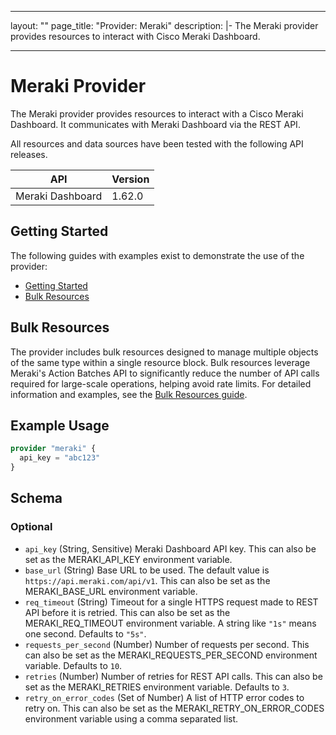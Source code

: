 
---
layout: ""
page_title: "Provider: Meraki"
description: |-
  The Meraki provider provides resources to interact with Cisco Meraki Dashboard.

---

# Meraki Provider

The Meraki provider provides resources to interact with a Cisco Meraki Dashboard. It communicates with Meraki Dashboard via the REST API.

All resources and data sources have been tested with the following API releases.

| API | Version |
| ---------------- | ------- |
| Meraki Dashboard | 1.62.0  |

## Getting Started

The following guides with examples exist to demonstrate the use of the provider:

- [Getting Started](https://registry.terraform.io/providers/CiscoDevNet/meraki/latest/docs/guides/getting_started)
- [Bulk Resources](https://registry.terraform.io/providers/CiscoDevNet/meraki/latest/docs/guides/bulk_resources)

## Bulk Resources

The provider includes bulk resources designed to manage multiple objects of the same type within a single resource block. Bulk resources leverage Meraki's Action Batches API to significantly reduce the number of API calls required for large-scale operations, helping avoid rate limits. For detailed information and examples, see the [Bulk Resources guide](https://registry.terraform.io/providers/CiscoDevNet/meraki/latest/docs/guides/bulk_resources).

## Example Usage

```terraform
provider "meraki" {
  api_key = "abc123"
}
```

<!-- schema generated by tfplugindocs -->
## Schema

### Optional

- `api_key` (String, Sensitive) Meraki Dashboard API key. This can also be set as the MERAKI_API_KEY environment variable.
- `base_url` (String) Base URL to be used. The default value is `https://api.meraki.com/api/v1`. This can also be set as the MERAKI_BASE_URL environment variable.
- `req_timeout` (String) Timeout for a single HTTPS request made to REST API before it is retried. This can also be set as the MERAKI_REQ_TIMEOUT environment variable. A string like `"1s"` means one second. Defaults to `"5s"`.
- `requests_per_second` (Number) Number of requests per second. This can also be set as the MERAKI_REQUESTS_PER_SECOND environment variable. Defaults to `10`.
- `retries` (Number) Number of retries for REST API calls. This can also be set as the MERAKI_RETRIES environment variable. Defaults to `3`.
- `retry_on_error_codes` (Set of Number) A list of HTTP error codes to retry on. This can also be set as the MERAKI_RETRY_ON_ERROR_CODES environment variable using a comma separated list.
